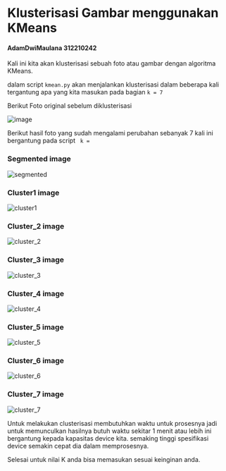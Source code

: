 # Klusterisasi Gambar menggunakan KMeans
#### AdamDwiMaulana 312210242

Kali ini kita akan klusterisasi sebuah foto atau gambar dengan algoritma KMeans.

dalam script `kmean.py` akan menjalankan klusterisasi dalam beberapa kali tergantung
apa yang kita masukan pada bagian
`k = 7`

Berikut Foto original sebelum diklusterisasi


![image](/img/foto1.jpeg)


Berikut hasil foto yang sudah mengalami perubahan sebanyak 7 kali ini bergantung pada script ` k =`

### Segmented image

![segmented](/hasil_clusterisasi/Segmented.png)

### Cluster1 image

![cluster1](/hasil_clusterisasi/Cluster_1.png)

### Cluster_2 image

![cluster_2](/hasil_clusterisasi/Cluster_2.png)

### Cluster_3 image

![cluster_3](/hasil_clusterisasi/Cluster_3.png)

### Cluster_4 image

![cluster_4](/hasil_clusterisasi/Cluster_4.png)

### Cluster_5 image

![cluster_5](/hasil_clusterisasi/Cluster_5.png)

### Cluster_6 image

![cluster_6](/hasil_clusterisasi/Cluster_6.png)

### Cluster_7 image

![cluster_7](/hasil_clusterisasi/Cluster_7.png)

Untuk melakukan clusterisasi membutuhkan waktu untuk prosesnya jadi untuk memunculkan hasilnya butuh waktu sekitar 1 menit atau lebih ini bergantung kepada kapasitas device kita. semaking tinggi spesifikasi device semakin cepat dia dalam memprosesnya.

Selesai untuk nilai K  anda bisa memasukan sesuai keinginan anda.



